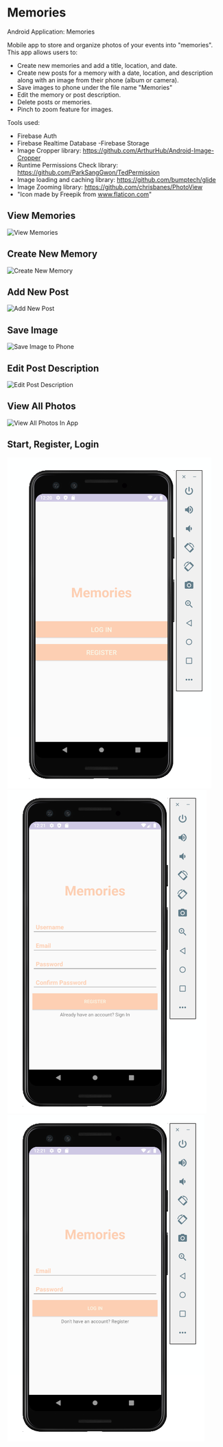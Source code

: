 # Memories
Android Application: Memories

Mobile app to store and organize photos of your events into "memories".  
This app allows users to:
 - Create new memories and add a title, location, and date. 
 - Create new posts for a memory with a date, location, and description along with an image from their phone (album or camera).
 - Save images to phone under the file name "Memories"
 - Edit the memory or post description.
 - Delete posts or memories.
 - Pinch to zoom feature for images.
 
 
 
 
 Tools used:
 - Firebase Auth
 - Firebase Realtime Database
 -Firebase Storage
 - Image Cropper library: https://github.com/ArthurHub/Android-Image-Cropper
 - Runtime Permissions Check library: https://github.com/ParkSangGwon/TedPermission
 - Image loading and caching library: https://github.com/bumptech/glide
 - Image Zooming library: https://github.com/chrisbanes/PhotoView
 - "Icon made by Freepik from www.flaticon.com"
 
 
 
 
 ## View Memories
 ![View Memories](ReadMe/viewMemory.gif)
 
 ## Create New Memory
 ![Create New Memory](ReadMe/createMemory.gif)
 
 ## Add New Post
 ![Add New Post](ReadMe/addPost.gif)
 
 ## Save Image
 ![Save Image to Phone](ReadMe/saveImage.gif)
 
 ## Edit Post Description
 ![Edit Post Description](ReadMe/editPost.gif)
 
  ## View All Photos
 ![View All Photos In App](ReadMe/viewAll.gif)
 
 
 ## Start, Register, Login
 ![start](ReadMe/start.png)
 ![register](ReadMe/register.png)
 ![login](ReadMe/login.png)
 
 
 
